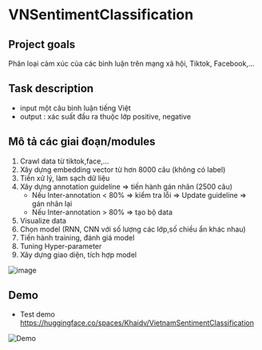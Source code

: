 # VNSentimentClassification

## Project goals
Phân loại cảm xúc của các bình luận trên mạng xã hội, Tiktok, Facebook,...

## Task description
- input một câu bình luận tiếng Việt
- output : xác suất đầu ra thuộc lớp positive, negative

## Mô tả các giai đoạn/modules 
1. Crawl data từ tiktok,face,...
2. Xây dựng embedding vector từ hơn 8000 câu (không có label)
3. Tiền xử lý, làm sạch dữ liệu
4. Xây dựng annotation guideline ⇒ tiến hành gán nhãn (2500 câu) 
   - Nếu Inter-annotation < 80% ⇒ kiểm tra lỗi ⇒ Update guideline ⇒ gán nhãn lại
   - Nếu Inter-annotation > 80% ⇒ tạo bộ data 
5. Visualize data
6. Chọn model (RNN, CNN với số lượng các lớp,số chiều ẩn khác nhau)
7. Tiến hành training, đánh giá model
8. Tuning Hyper-parameter
9. Xây dựng giao diện, tích hợp model

![image](https://github.com/khaidv123/VNSentimentClassification/assets/111173070/8d616978-5918-4d0d-ba92-2bf3ce2b8f4e)


## Demo
- Test demo
https://huggingface.co/spaces/Khaidv/VietnamSentimentClassification

![Demo](https://github.com/khaidv123/VNSentimentClassification/assets/111173070/155027e4-90c5-4b5d-8e60-7e995f4e91c0)

